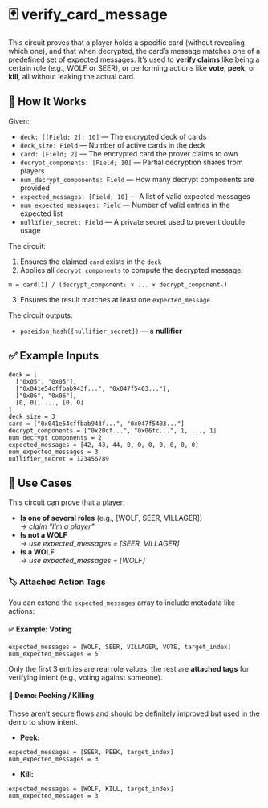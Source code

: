 # 🃏 verify_card_message

This circuit proves that a player holds a specific card (without revealing which one), and that when decrypted, the card’s message matches one of a predefined set of expected messages. It’s used to **verify claims** like being a certain role (e.g., WOLF or SEER), or performing actions like **vote**, **peek**, or **kill**, all without leaking the actual card.

## 🔧 How It Works

Given:

- `deck: [[Field; 2]; 10]` — The encrypted deck of cards
- `deck_size: Field` — Number of active cards in the deck
- `card: [Field; 2]` — The encrypted card the prover claims to own
- `decrypt_components: [Field; 10]` — Partial decryption shares from players
- `num_decrypt_components: Field` — How many decrypt components are provided
- `expected_messages: [Field; 10]` — A list of valid expected messages
- `num_expected_messages: Field` — Number of valid entries in the expected list
- `nullifier_secret: Field` — A private secret used to prevent double usage

The circuit:

1.  Ensures the claimed `card` exists in the `deck`
2.  Applies all `decrypt_components` to compute the decrypted message:

```
m = card[1] / (decrypt_component₁ × ... × decrypt_componentₙ)
```

3.  Ensures the result matches at least one `expected_message`

The circuit outputs:

- `poseidon_hash([nullifier_secret])` — a **nullifier**

## ✅ Example Inputs

```
deck = [
  ["0x05", "0x05"],
  ["0x041e54cffbab943f...", "0x047f5403..."],
  ["0x06", "0x06"],
  [0, 0], ..., [0, 0]
]
deck_size = 3
card = ["0x041e54cffbab943f...", "0x047f5403..."]
decrypt_components = ["0x20cf...", "0x06fc...", 1, ..., 1]
num_decrypt_components = 2
expected_messages = [42, 43, 44, 0, 0, 0, 0, 0, 0, 0]
num_expected_messages = 3
nullifier_secret = 123456789
```

## 📝 Use Cases

This circuit can prove that a player:

- **Is one of several roles** (e.g., [WOLF, SEER, VILLAGER])  
  _→ claim "I’m a player"_
- **Is not a WOLF**  
  _→ use expected_messages = [SEER, VILLAGER]_
- **Is a WOLF**  
  _→ use expected_messages = [WOLF]_

### 🏷️ Attached Action Tags

You can extend the `expected_messages` array to include metadata like actions:

#### ✅ Example: Voting

```
expected_messages = [WOLF, SEER, VILLAGER, VOTE, target_index]
num_expected_messages = 5
```

Only the first 3 entries are real role values; the rest are **attached tags** for verifying intent (e.g., voting against someone).

#### 🧪 Demo: Peeking / Killing

These aren’t secure flows and should be definitely improved but used in the demo to show intent.

- **Peek:**

```
expected_messages = [SEER, PEEK, target_index]
num_expected_messages = 3
```

- **Kill:**

```
expected_messages = [WOLF, KILL, target_index]
num_expected_messages = 3
```
